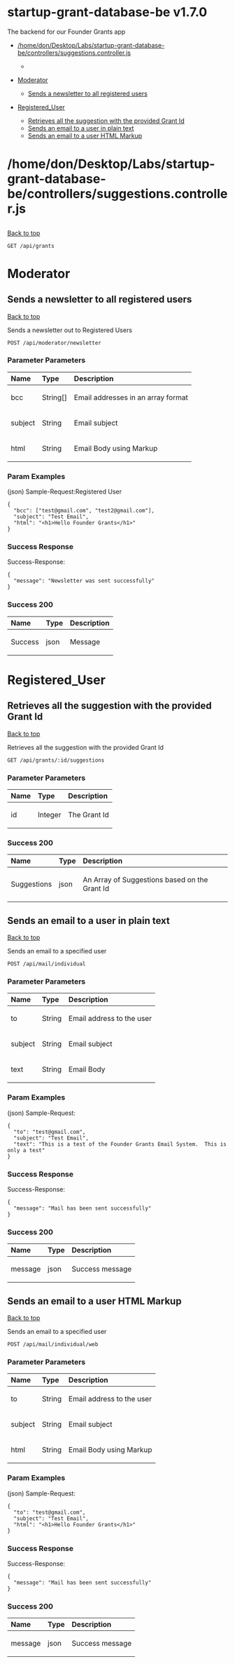 <a name="top"></a>
# startup-grant-database-be v1.7.0

The backend for our Founder Grants app

- [/home/don/Desktop/Labs/startup-grant-database-be/controllers/suggestions.controller.js](#/home/don/desktop/labs/startup-grant-database-be/controllers/suggestions.controller.js)
	- [](#)
	
- [Moderator](#moderator)
	- [Sends a newsletter to all registered users](#sends-a-newsletter-to-all-registered-users)
	
- [Registered_User](#registered_user)
	- [Retrieves all the suggestion with the provided Grant Id](#retrieves-all-the-suggestion-with-the-provided-grant-id)
	- [Sends an email to a user in plain text](#sends-an-email-to-a-user-in-plain-text)
	- [Sends an email to a user HTML Markup](#sends-an-email-to-a-user-html-markup)
	


# <a name='/home/don/desktop/labs/startup-grant-database-be/controllers/suggestions.controller.js'></a> /home/don/Desktop/Labs/startup-grant-database-be/controllers/suggestions.controller.js

## <a name=''></a> 
[Back to top](#top)



	GET /api/grants







# <a name='moderator'></a> Moderator

## <a name='sends-a-newsletter-to-all-registered-users'></a> Sends a newsletter to all registered users
[Back to top](#top)

<p>Sends a newsletter out to Registered Users</p>

	POST /api/moderator/newsletter





### Parameter Parameters

| Name     | Type       | Description                           |
|:---------|:-----------|:--------------------------------------|
|  bcc | String[] | <p>Email addresses in an array format</p>|
|  subject | String | <p>Email subject</p>|
|  html | String | <p>Email Body using Markup</p>|

### Param Examples

(json)
Sample-Request:Registered User

```
{
  "bcc": ["test@gmail.com", "test2@gmail.com"],
  "subject": "Test Email",
  "html": "<h1>Hello Founder Grants</h1>"
}
```

### Success Response

Success-Response:

```
{
  "message": "Newsletter was sent successfully"
}
```

### Success 200

| Name     | Type       | Description                           |
|:---------|:-----------|:--------------------------------------|
|  Success | json | <p>Message</p>|

# <a name='registered_user'></a> Registered_User

## <a name='retrieves-all-the-suggestion-with-the-provided-grant-id'></a> Retrieves all the suggestion with the provided Grant Id
[Back to top](#top)

<p>Retrieves all the suggestion with the provided Grant Id</p>

	GET /api/grants/:id/suggestions





### Parameter Parameters

| Name     | Type       | Description                           |
|:---------|:-----------|:--------------------------------------|
|  id | Integer | <p>The Grant Id</p>|



### Success 200

| Name     | Type       | Description                           |
|:---------|:-----------|:--------------------------------------|
|  Suggestions | json | <p>An Array of Suggestions based on the Grant Id</p>|

## <a name='sends-an-email-to-a-user-in-plain-text'></a> Sends an email to a user in plain text
[Back to top](#top)

<p>Sends an email to a specified user</p>

	POST /api/mail/individual





### Parameter Parameters

| Name     | Type       | Description                           |
|:---------|:-----------|:--------------------------------------|
|  to | String | <p>Email address to the user</p>|
|  subject | String | <p>Email subject</p>|
|  text | String | <p>Email Body</p>|

### Param Examples

(json)
Sample-Request:

```
{
  "to": "test@gmail.com",
  "subject": "Test Email",
  "text": "This is a test of the Founder Grants Email System.  This is only a test"
}
```

### Success Response

Success-Response:

```
{
  "message": "Mail has been sent successfully"
}
```

### Success 200

| Name     | Type       | Description                           |
|:---------|:-----------|:--------------------------------------|
|  message | json | <p>Success message</p>|

## <a name='sends-an-email-to-a-user-html-markup'></a> Sends an email to a user HTML Markup
[Back to top](#top)

<p>Sends an email to a specified user</p>

	POST /api/mail/individual/web





### Parameter Parameters

| Name     | Type       | Description                           |
|:---------|:-----------|:--------------------------------------|
|  to | String | <p>Email address to the user</p>|
|  subject | String | <p>Email subject</p>|
|  html | String | <p>Email Body using Markup</p>|

### Param Examples

(json)
Sample-Request:

```
{
  "to": "test@gmail.com",
  "subject": "Test Email",
  "html": "<h1>Hello Founder Grants</h1>"
}
```

### Success Response

Success-Response:

```
{
  "message": "Mail has been sent successfully"
}
```

### Success 200

| Name     | Type       | Description                           |
|:---------|:-----------|:--------------------------------------|
|  message | json | <p>Success message</p>|

